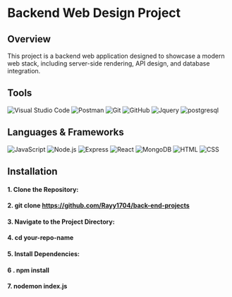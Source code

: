 # Backend Web Design Project

## Overview

This project is a backend web application designed to showcase a modern web stack, including server-side rendering, API design, and database integration.

## Tools

![Visual Studio Code](https://skillicons.dev/icons?i=vscode) ![Postman](https://skillicons.dev/icons?i=postman) ![Git](https://skillicons.dev/icons?i=git) ![GitHub](https://skillicons.dev/icons?i=github) ![Jquery](https://skillicons.dev/icons?i=jquery) ![postgresql](https://skillicons.dev/icons?i=postgresql)

## Languages & Frameworks

![JavaScript](https://skillicons.dev/icons?i=js) ![Node.js](https://skillicons.dev/icons?i=nodejs) ![Express](https://skillicons.dev/icons?i=express) ![React](https://skillicons.dev/icons?i=react) ![MongoDB](https://skillicons.dev/icons?i=mongodb) ![HTML](https://skillicons.dev/icons?i=html) ![CSS](https://skillicons.dev/icons?i=css)


## Installation

#### 1. Clone the Repository:

#### 2. git clone https://github.com/Rayy1704/back-end-projects

#### 3. Navigate to the Project Directory:

#### 4. cd your-repo-name

#### 5. Install Dependencies:

#### 6 . npm install

#### 7. nodemon index.js

